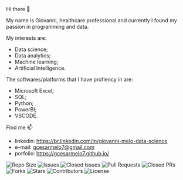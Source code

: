 Hi there 👋

My name is Giovanni, healthcare professional and currently I found my passion in programming and data.

My interests are: 
- Data science;
- Data analytics;
- Machine learning;
- Artificial Intelligence.

The softwares/platforms that I have profiency in are:
- Microsoft Excel;
- SQL;
- Python;
- PowerBI;
- VSCODE.

Find me 📫

- linkedin: https://br.linkedin.com/in/giovanni-melo-data-science
- e-mail: gcesarmelo7@gmail.com
- porfolio: https://gcesarmelo7.github.io/



![Repo Size](https://img.shields.io/github/repo-size/USERNAME/REPO)
![Issues](https://img.shields.io/github/issues/USERNAME/REPO)
![Closed Issues](https://img.shields.io/github/issues-closed/USERNAME/REPO)
![Pull Requests](https://img.shields.io/github/issues-pr/USERNAME/REPO)
![Closed PRs](https://img.shields.io/github/issues-pr-closed/USERNAME/REPO)
![Forks](https://img.shields.io/github/forks/USERNAME/REPO?style=social)
![Stars](https://img.shields.io/github/stars/USERNAME/REPO?style=social)
![Contributors](https://img.shields.io/github/contributors/USERNAME/REPO)
![License](https://img.shields.io/github/license/USERNAME/REPO)
